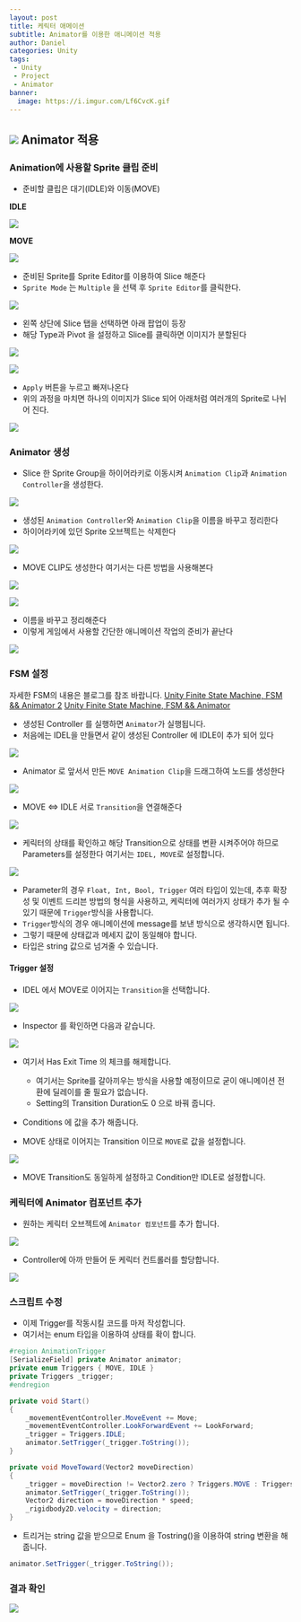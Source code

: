 ```yaml
---
layout: post
title: 케릭터 애메이션
subtitle: Animator를 이용한 애니메이션 적용
author: Daniel
categories: Unity
tags: 
 - Unity
 - Project
 - Animator
banner:
  image: https://i.imgur.com/Lf6CvcK.gif
---
```

![](https://teamsparta.notion.site/image/https%3A%2F%2Fs3-us-west-2.amazonaws.com%2Fsecure.notion-static.com%2F573d499f-80ac-4e49-a243-d5079503ca40%2F3.png?table=block&id=d5e15def-1ac2-420f-9c62-49b36a9a637e&spaceId=83c75a39-3aba-4ba4-a792-7aefe4b07895&width=2000&userId=&cache=v2)
Animator 적용
--

### Animation에 사용할 Sprite 클립 준비

- 준비할 클립은 대기(IDLE)와 이동(MOVE)

**IDLE**

![](https://i.imgur.com/iXBoCbG.jpg)

**MOVE**

![](https://i.imgur.com/CsPZaAD.jpg)

- 준비된 Sprite를 Sprite Editor를 이용하여 Slice 해준다
- `Sprite Mode` 는 `Multiple` 을 선택 후 `Sprite Editor`를 클릭한다.

![](https://i.imgur.com/QogLVEC.jpg)

- 왼쪽 상단에 Slice 탭을 선택하면 아래 팝업이 등장
- 해당 Type과 Pivot 을 설정하고 Slice를 클릭하면 이미지가 분할된다

![](https://i.imgur.com/D5VpYzd.jpg)

![](https://i.imgur.com/yGW2Wod.jpg)

- `Apply` 버튼을 누르고 빠져나온다
- 위의 과정을 마치면 하나의 이미지가 Slice 되어 아래처럼 여러개의 Sprite로 나뉘어 진다.

![](https://i.imgur.com/crRVObV.jpg)

### Animator 생성

- Slice 한 Sprite Group을 하이어라키로 이동시켜 `Animation Clip`과  `Animation Controller`을 생성한다.

![](https://i.imgur.com/ywFZ00P.gif)

- 생성된 `Animation Controller`와 `Animation Clip`을 이름을 바꾸고 정리한다
- 하이어라키에 있던 Sprite 오브젝트는 삭제한다

![](https://i.imgur.com/V651eHR.jpg)

- MOVE CLIP도 생성한다 여기서는 다른 방법을 사용해본다

![](https://i.imgur.com/7Lp3k7O.jpg)

![](https://i.imgur.com/wsaeJkX.jpg)

- 이름을 바꾸고 정리해준다
- 이렇게 게임에서 사용할 간단한 애니메이션 작업의 준비가 끝난다

![](https://i.imgur.com/bZPzVAj.jpg)

### FSM 설정

자세한 FSM의 내용은 블로그를 참조 바랍니다.
[Unity Finite State Machine, FSM && Animator 2](https://jhoon8903.github.io/unity/2023/10/09/FSM2.html)
[Unity Finite State Machine, FSM && Animator](https://jhoon8903.github.io/unity/2023/09/16/Unity_%EC%9C%A0%ED%95%9C%EC%83%81%ED%83%9C%EB%A8%B8%EC%8B%A0.html)

- 생성된 Controller 를 실행하면 `Animator`가 실행됩니다.
- 처음에는 IDEL을 만들면서 같이 생성된 Controller 에 IDLE이 추가 되어 있다

![](https://i.imgur.com/KIVXJOo.jpg)

- Animator 로 앞서서 만든 `MOVE Animation Clip`을 드래그하여 노드를 생성한다

![](https://i.imgur.com/Z1QOTem.gif)

- MOVE <=> IDLE 서로 `Transition`을 연결해준다 

![](https://i.imgur.com/26Z2dqG.jpg)

- 케릭터의 상태를 확인하고 해당 Transition으로 상태를 변환 시켜주어야 하므로 Parameters를 설정한다 여기서는 `IDEL, MOVE`로 설정합니다.

![](https://i.imgur.com/m4J1bxZ.jpg)

- Parameter의 경우 `Float, Int, Bool, Trigger` 여러 타입이 있는데, 추후 확장성 및 이벤트 드리븐 방법의 형식을 사용하고, 케릭터에 여러가지 상태가 추가 될 수 있기 때문에 `Trigger`방식을 사용합니다.
- `Trigger`방식의 경우 애니메이션에 message를 보낸 방식으로 생각하시면 됩니다.
- 그렇기 때문에 상태값과 메세지 값이 동일해야 합니다.
- 타입은 string 값으로 넘겨줄 수 있습니다.

#### Trigger 설정

- IDEL 에서 MOVE로 이어지는 `Transition`을 선택합니다.

![](https://i.imgur.com/txWOZlF.jpg)

- Inspector 를 확인하면 다음과 같습니다.

![](https://i.imgur.com/nP9cW5S.jpg)

- 여기서 Has Exit Time 의 체크를 해제합니다.
	- 여기서는 Sprite를 갈아끼우는 방식을 사용할 예정이므로 굳이 애니메이션 전환에 딜레이를 줄 필요가 없습니다.
	- Setting의 Transition Duration도 0 으로 바꿔 줍니다.

- Conditions 에 값을 추가 해줍니다.
- MOVE 상태로 이어지는 Transition 이므로 `MOVE`로 값을 설정합니다.

![](https://i.imgur.com/9f6sN5G.jpg)

- MOVE Transition도 동일하게 설정하고 Condition만 IDLE로 설정합니다.

### 케릭터에 Animator 컴포넌트 추가

- 원하는 케릭터 오브젝트에 `Animator 컴포넌트`를 추가 합니다.

![](https://i.imgur.com/k2DFJyC.jpg)

- Controller에 아까 만들어 둔 케릭터 컨트롤러를 할당합니다.

![](https://i.imgur.com/OrSbXb0.jpg)

### 스크립트 수정

- 이제 Trigger를 작동시킬 코드를 마저 작성합니다.
- 여기서는 enum 타입을 이용하여 상태를 확이 합니다.

```csharp
#region AnimationTrigger  
[SerializeField] private Animator animator;  
private enum Triggers { MOVE, IDLE }  
private Triggers _trigger;  
#endregion

private void Start()  
{  
	_movementEventController.MoveEvent += Move;  
	_movementEventController.LookForwardEvent += LookForward;  
	_trigger = Triggers.IDLE;  
	animator.SetTrigger(_trigger.ToString());  
}

private void MoveToward(Vector2 moveDirection)  
{  
	_trigger = moveDirection != Vector2.zero ? Triggers.MOVE : Triggers.IDLE;  
	animator.SetTrigger(_trigger.ToString());  
	Vector2 direction = moveDirection * speed;  
	_rigidbody2D.velocity = direction;  
}
```

- 트리거는 string 값을 받으므로 Enum 을 Tostring()을 이용하여 string 변환을 해줍니다.

```csharp
animator.SetTrigger(_trigger.ToString());
```


### 결과 확인


![](https://i.imgur.com/Lf6CvcK.gif)
